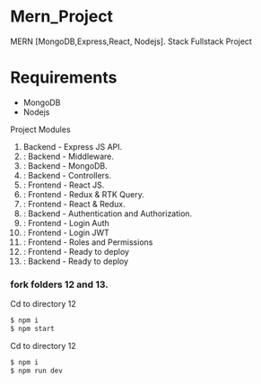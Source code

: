 # Mern_Project
MERN  [MongoDB,Express,React, Nodejs]. Stack Fullstack Project

# Requirements
- MongoDB
- Nodejs

Project Modules

1.  Backend - Express JS API.
2. : Backend - Middleware.
3. : Backend - MongoDB.
4. : Backend - Controllers.
5. : Frontend - React JS.
6. : Frontend - Redux & RTK Query.
7. : Frontend - React & Redux.
8. : Backend - Authentication and Authorization.
9. : Frontend - Login Auth
10. : Frontend - Login JWT
11. : Frontend - Roles and Permissions
12. : Frontend - Ready to deploy
13. : Backend - Ready to deploy

###  fork folders 12 and 13.

Cd to directory 12

```sh
$ npm i
$ npm start
```


Cd to directory 12

```sh
$ npm i
$ npm run dev
```
